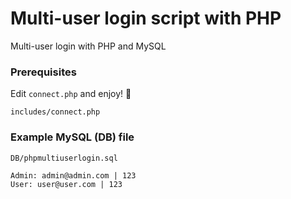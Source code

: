 # Multi-user login script with PHP
Multi-user login with PHP and MySQL

### Prerequisites

Edit `connect.php` and enjoy! 🙂

```
includes/connect.php
```

### Example MySQL (DB) file

```
DB/phpmultiuserlogin.sql
```
```
Admin: admin@admin.com | 123
User: user@user.com | 123
```
